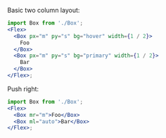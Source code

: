 Basic two column layout:

```jsx
import Box from './Box';
<Flex>
  <Box px="m" py="s" bg="hover" width={1 / 2}>
    Foo
  </Box>
  <Box px="m" py="s" bg="primary" width={1 / 2}>
    Bar
  </Box>
</Flex>;
```

Push right:

```jsx
import Box from './Box';
<Flex>
  <Box mr="m">Foo</Box>
  <Box ml="auto">Bar</Box>
</Flex>;
```
